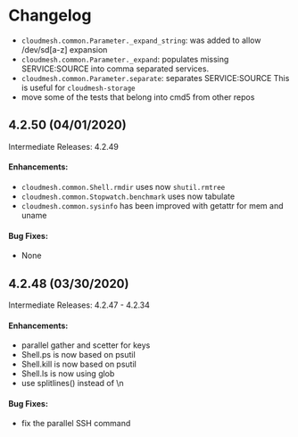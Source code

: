# Changelog

- `cloudmesh.common.Parameter._expand_string`: was added to allow
  /dev/sd[a-z] expansion
- `cloudmesh.common.Parameter._expand`: populates missing SERVICE:SOURCE
  into comma separated services.
- `cloudmesh.common.Parameter.separate`: separates SERVICE:SOURCE
  This is useful for `cloudmesh-storage`
- move some of the tests that belong into cmd5 from other repos

## 4.2.50 (04/01/2020)

Intermediate Releases: 4.2.49

#### Enhancements:

- `cloudmesh.common.Shell.rmdir` uses now `shutil.rmtree`
- `cloudmesh.common.Stopwatch.benchmark` uses now tabulate
- `cloudmesh.common.sysinfo` has been improved with getattr for mem and
  uname

#### Bug Fixes:

- None

## 4.2.48 (03/30/2020)

Intermediate Releases: 4.2.47 - 4.2.34

#### Enhancements:

- parallel gather and scetter for keys
- Shell.ps is now based on psutil
- Shell.kill is now based on psutil
- Shell.ls is now using glob
- use splitlines() instead of \n

#### Bug Fixes:

- fix the parallel SSH command

